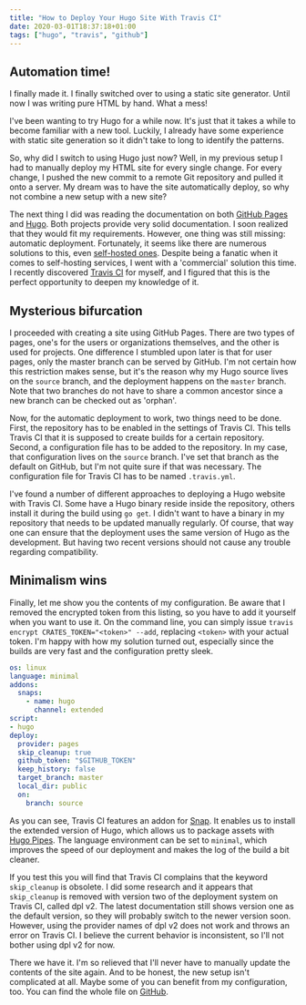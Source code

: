 ```yaml
---
title: "How to Deploy Your Hugo Site With Travis CI"
date: 2020-03-01T18:37:18+01:00
tags: ["hugo", "travis", "github"]
---
```


## Automation time!

I finally made it.
I finally switched over to using a static site generator.
Until now I was writing pure HTML by hand.
What a mess!

I've been wanting to try Hugo for a while now.
It's just that it takes a while to become familiar with a new tool.
Luckily, I already have some experience with static site generation so it didn't take to long to identify the patterns.

So, why did I switch to using Hugo just now?
Well, in my previous setup I had to manually deploy my HTML site for every single change.
For every change, I pushed the new commit to a remote Git repository and pulled it onto a server.
My dream was to have the site automatically deploy, so why not combine a new setup with a new site?

The next thing I did was reading the documentation on both [GitHub Pages](https://pages.github.com/) and [Hugo](https://gohugo.io/).
Both projects provide very solid documentation.
I soon realized that they would fit my requirements.
However, one thing was still missing: automatic deployment.
Fortunately, it seems like there are numerous solutions to this, even [self-hosted ones](https://drone.io/).
Despite being a fanatic when it comes to self-hosting services, I went with a 'commercial' solution this time.
I recently discovered [Travis CI](https://travis-ci.org/) for myself, and I figured that this is the perfect opportunity to deepen my knowledge of it.

## Mysterious bifurcation

I proceeded with creating a site using GitHub Pages.
There are two types of pages, one's for the users or organizations themselves, and the other is used for projects.
One difference I stumbled upon later is that for user pages, only the master branch can be served by GitHub.
I'm not certain how this restriction makes sense, but it's the reason why my Hugo source lives on the `source` branch, and the deployment happens on the `master` branch.
Note that two branches do not have to share a common ancestor since a new branch can be checked out as 'orphan'.

Now, for the automatic deployment to work, two things need to be done.
First, the repository has to be enabled in the settings of Travis CI.
This tells Travis CI that it is supposed to create builds for a certain repository.
Second, a configuration file has to be added to the repository.
In my case, that configuration lives on the `source` branch.
I've set that branch as the default on GitHub, but I'm not quite sure if that was necessary.
The configuration file for Travis CI has to be named `.travis.yml`.

I've found a number of different approaches to deploying a Hugo website with Travis CI.
Some have a Hugo binary reside inside the repository, others install it during the build using `go get`.
I didn't want to have a binary in my repository that needs to be updated manually regularly.
Of course, that way one can ensure that the deployment uses the same version of Hugo as the development.
But having two recent versions should not cause any trouble regarding compatibility.

## Minimalism wins

Finally, let me show you the contents of my configuration.
Be aware that I removed the encrypted token from this listing, so you have to add it yourself when you want to use it.
On the command line, you can simply issue `travis encrypt CRATES_TOKEN="<token>" --add`, replacing `<token>` with your actual token.
I'm happy with how my solution turned out, especially since the builds are very fast and the configuration pretty sleek.

```yaml
os: linux
language: minimal
addons:
  snaps:
    - name: hugo
      channel: extended
script:
- hugo
deploy:
  provider: pages
  skip_cleanup: true
  github_token: "$GITHUB_TOKEN"
  keep_history: false
  target_branch: master
  local_dir: public
  on:
    branch: source
```

As you can see, Travis CI features an addon for [Snap](https://snapcraft.io/).
It enables us to install the extended version of Hugo, which allows us to package assets with [Hugo Pipes](https://gohugo.io/hugo-pipes/).
The language environment can be set to `minimal`, which improves the speed of our deployment and makes the log of the build a bit cleaner.

If you test this you will find that Travis CI complains that the keyword `skip_cleanup` is obsolete.
I did some research and it appears that `skip_cleanup` is removed with version two of the deployment system on Travis CI, called dpl v2.
The latest documentation still shows version one as the default version, so they will probably switch to the newer version soon.
However, using the provider names of dpl v2 does not work and throws an error on Travis CI.
I believe the current behavior is inconsistent, so I'll not bother using dpl v2 for now.

There we have it.
I'm so relieved that I'll never have to manually update the contents of the site again.
And to be honest, the new setup isn't complicated at all.
Maybe some of you can benefit from my configuration, too.
You can find the whole file on [GitHub](https://github.com/eikendev/eikendev.github.io/blob/15d29862b6e080843e11777e268775fcef0d158c/.travis.yml).
